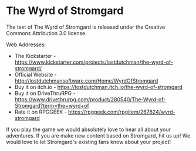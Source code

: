 # The Wyrd of Stromgard
The text of The Wyrd of Stromgard is released under the Creative Commons Attribution 3.0 license.

Web Addresses:

* The Kickstarter - https://www.kickstarter.com/projects/lostdutchman/the-wyrd-of-stromgard/
* Official Website - http://lostdutchmansoftware.com/Home/WyrdOfStromgard
* Buy it on itch.io - https://lostdutchman.itch.io/the-wyrd-of-stromgard
* Buy it on DriveThruRPG - https://www.drivethrurpg.com/product/280540/The-Wyrd-of-Stromgard?term=the+wyrd+of
* Rate it on RPGGEEK - https://rpggeek.com/rpgitem/267624/wyrd-stromgard


If you play the game we would absolutely love to hear all about your adventures. If you are make new content based on Stromgard, hit us up! We would love to let Stromgard's existing fans know about your project!
